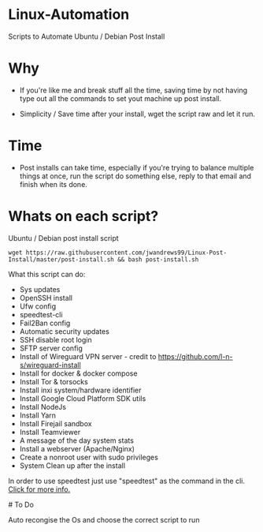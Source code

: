 # Linux-Automation
Scripts to Automate Ubuntu / Debian Post Install

# Why 
- If you're like me and break stuff all the time, saving time by not having type out all the commands to set yout machine up post install.

- Simplicity / Save time after your install, wget the script raw and let it run.

# Time
- Post installs can take time, especially if you're trying to balance multiple things at once, run the script do something else, reply to that email and finish when its done. 

# Whats on each script?
Ubuntu / Debian post install script
```
wget https://raw.githubusercontent.com/jwandrews99/Linux-Post-Install/master/post-install.sh && bash post-install.sh
```
What this script can do:
- Sys updates 
- OpenSSH install
- Ufw config
- speedtest-cli
- Fail2Ban config
- Automatic security updates
- SSH disable root login
- SFTP server config
- Install of Wireguard VPN server - credit to https://github.com/l-n-s/wireguard-install
- Install for docker & docker compose
- Install Tor & torsocks
- Install inxi system/hardware identifier
- Install Google Cloud Platform SDK utils
- Install NodeJs
- Install Yarn
- Install Firejail sandbox
- Install Teamviewer 
- A message of the day system stats
- Install a webserver (Apache/Nginx)
- Create a nonroot user with sudo privileges
- System Clean up after the install

In order to use speedtest just use "speedtest" as the command in the cli.[ Click for more info.](https://github.com/sivel/speedtest-cli)

# To Do

Auto recongise the Os and choose the correct script to run

